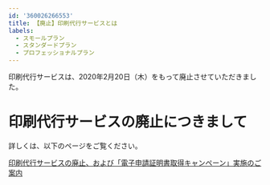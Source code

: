 ```yaml
---
id: '360026266553'
title: 【廃止】印刷代行サービスとは
labels:
  - スモールプラン
  - スタンダードプラン
  - プロフェッショナルプラン
---
```

印刷代行サービスは、2020年2月20日（木）をもって廃止させていただきました。

# 印刷代行サービスの廃止につきまして

詳しくは、以下のページをご覧ください。

[印刷代行サービスの廃止、および「電子申請証明書取得キャンペーン」実施のご案内](https://smarthr.jp/news/16362?_ga=2.159648319.322904520.1573433806-136099199.1567399323&_gac=1.36513428.1570512303.EAIaIQobChMIvO7cnfaL5QIVWqWWCh0AxQeBEAAYASAAEgIWKPD_BwE)
